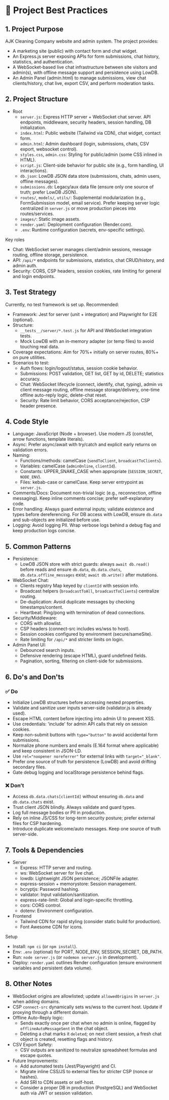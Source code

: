 # 📘 Project Best Practices

## 1. Project Purpose
AJK Cleaning Company website and admin system. The project provides:
- A marketing site (public) with contact form and chat widget.
- An Express.js server exposing APIs for form submissions, chat history, statistics, and authentication.
- A WebSocket-based live chat infrastructure between site visitors and admin(s), with offline message support and persistence using LowDB.
- An Admin Panel (admin.html) to manage submissions, view chat clients/history, chat live, export CSV, and perform moderation tasks.

## 2. Project Structure
- Root
  - `server.js`: Express HTTP server + WebSocket chat server. API endpoints, middleware, security headers, session handling, DB initialization.
  - `index.html`: Public website (Tailwind via CDN), chat widget, contact form.
  - `admin.html`: Admin dashboard (login, submissions, chats, CSV export, websocket control).
  - `styles.css`, `admin.css`: Styling for public/admin (some CSS inlined in HTML).
  - `script.js`: Client-side behavior for public site (e.g., form handling, UI interactions).
  - `db.json`: LowDB JSON data store (submissions, chats, admin users, offline messages).
  - `submissions.db`: Legacy/aux data file (ensure only one source of truth; prefer LowDB JSON).
  - `routes/`, `models/`, `utils/`: Supplemental modularization (e.g., FormSubmission model, email service). Prefer keeping server logic centralized in `server.js` or move production pieces into routes/services.
  - `images/`: Static image assets.
  - `render.yaml`: Deployment configuration (Render.com).
  - `.env`: Runtime configuration (secrets, env-specific settings).

Key roles
- Chat: WebSocket server manages client/admin sessions, message routing, offline storage, persistence.
- API: `/api/*` endpoints for submissions, statistics, chat CRUD/history, and admin auth.
- Security: CORS, CSP headers, session cookies, rate limiting for general and login endpoints.

## 3. Test Strategy
Currently, no test framework is set up. Recommended:
- Framework: Jest for server (unit + integration) and Playwright for E2E (optional).
- Structure:
  - `__tests__/server/*.test.js` for API and WebSocket integration tests.
  - Mock LowDB with an in-memory adapter (or temp files) to avoid touching real data.
- Coverage expectations: Aim for 70%+ initially on server routes, 80%+ on pure utilities.
- Scenarios to test:
  - Auth flows: login/logout/status, session cookie behavior.
  - Submissions: POST validation, GET list, GET by id, DELETE; statistics accuracy.
  - Chat: WebSocket lifecycle (connect, identify, chat, typing), admin vs client message routing, offline message storage/delivery, one-time offline auto-reply logic, delete-chat reset.
  - Security: Rate limit behavior, CORS acceptance/rejection, CSP header presence.

## 4. Code Style
- Language: JavaScript (Node + browser). Use modern JS (const/let, arrow functions, template literals).
- Async: Prefer async/await with try/catch and explicit early returns on validation errors.
- Naming:
  - Functions/methods: camelCase (`sendToClient`, `broadcastToClients`).
  - Variables: camelCase (`adminOnline`, `clientId`).
  - Constants: UPPER_SNAKE_CASE when appropriate (`SESSION_SECRET`, `NODE_ENV`).
  - Files: kebab-case or camelCase. Keep server entrypoint as `server.js`.
- Comments/Docs: Document non-trivial logic (e.g., reconnection, offline messaging). Keep inline comments concise; prefer self-explanatory code.
- Error handling: Always guard external inputs; validate existence and types before dereferencing. For DB access with LowDB, ensure `db.data` and sub-objects are initialized before use.
- Logging: Avoid logging PII. Wrap verbose logs behind a debug flag and keep production logs concise.

## 5. Common Patterns
- Persistence:
  - LowDB JSON store with strict guards: always `await db.read()` before reads and ensure `db.data`, `db.data.chats`, `db.data.offline_messages` exist; `await db.write()` after mutations.
- WebSocket Chat:
  - Clients registry Map keyed by `clientId` with session info.
  - Broadcast helpers (`broadcastToAll`, `broadcastToClients`) centralize routing.
  - De-duplication: Avoid duplicate messages by checking timestamps/content.
  - Heartbeat: Ping/pong with termination of dead connections.
- Security/Middleware:
  - CORS with allowlist.
  - CSP headers (connect-src includes ws/wss to host).
  - Session cookies configured by environment (secure/sameSite).
  - Rate limiting for `/api/*` and stricter limits on login.
- Admin Panel UI:
  - Debounced search inputs.
  - Defensive rendering (escape HTML), guard undefined fields.
  - Pagination, sorting, filtering on client-side for submissions.

## 6. Do's and Don'ts
### ✅ Do
- Initialize LowDB structures before accessing nested properties.
- Validate and sanitize user inputs server-side (validator.js is already used).
- Escape HTML content before injecting into admin UI to prevent XSS.
- Use credentials: 'include' for admin API calls that rely on session cookies.
- Keep non-submit buttons with `type="button"` to avoid accidental form submissions.
- Normalize phone numbers and emails (E.164 format where applicable) and keep consistent in JSON-LD.
- Use `rel="noopener noreferrer"` for external links with `target="_blank"`.
- Prefer one source of truth for persistence (LowDB) and avoid drifting secondary files.
- Gate debug logging and localStorage persistence behind flags.

### ❌ Don’t
- Access `db.data.chats[clientId]` without ensuring `db.data` and `db.data.chats` exist.
- Trust client JSON blindly. Always validate and guard types.
- Log full message bodies or PII in production.
- Rely on inline JS/CSS for long-term security posture; prefer external files for CSP hardening.
- Introduce duplicate welcome/auto messages. Keep one source of truth server-side.

## 7. Tools & Dependencies
- Server
  - Express: HTTP server and routing.
  - ws: WebSocket server for live chat.
  - lowdb: Lightweight JSON persistence; JSONFile adapter.
  - express-session + memorystore: Session management.
  - bcryptjs: Password hashing.
  - validator: Input validation/sanitization.
  - express-rate-limit: Global and login-specific throttling.
  - cors: CORS control.
  - dotenv: Environment configuration.
- Frontend
  - Tailwind CDN for rapid styling (consider static build for production).
  - Font Awesome CDN for icons.

Setup
- Install: `npm ci` (or `npm install`).
- Env: `.env` (optional) for PORT, NODE_ENV, SESSION_SECRET, DB_PATH.
- Run: `node server.js` (or `nodemon server.js` in development).
- Deploy: `render.yaml` outlines Render configuration (ensure environment variables and persistent data volume).

## 8. Other Notes
- WebSocket origins are allowlisted; update `allowedOrigins` in `server.js` when adding domains.
- CSP `connect-src` dynamically sets ws/wss to the current host. Update if proxying through a different domain.
- Offline Auto-Reply logic:
  - Sends exactly once per chat when no admin is online, flagged by `offlineAutoMessageSent` in the chat object.
  - Deleting a chat marks it `deleted`; on next client session, a fresh chat object is created, resetting flags and history.
- CSV Export Safety:
  - CSV outputs are sanitized to neutralize spreadsheet formulas and escape quotes.
- Future Improvements:
  - Add automated tests (Jest/Playwright) and CI.
  - Migrate inline CSS/JS to external files for stricter CSP (nonce or hashes).
  - Add SRI to CDN assets or self-host.
  - Consider a proper DB in production (PostgreSQL) and WebSocket auth via JWT or session validation.
